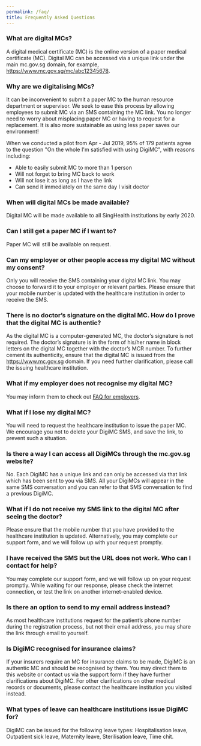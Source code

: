 ```yaml
---
permalink: /faq/
title: Frequently Asked Questions
---
```

### What are digital MCs?

A digital medical certificate (MC) is the online version of a paper medical certificate (MC). Digital MC can be accessed via a unique link under the main mc.gov.sg domain, for example, <https://www.mc.gov.sg/mc/abc12345678>.

### Why are we digitalising MCs?

It can be inconvenient to submit a paper MC to the human resource department or supervisor. We seek to ease this process by allowing employees to submit MC via an SMS containing the MC link. You no longer need to worry about misplacing paper MC or having to request for a replacement. It is also more sustainable as using less paper saves our environment! 

When we conducted a pilot from Apr - Jul 2019, 95% of 179 patients agree to the question "On the whole I'm satisfied with using DigiMC", with reasons including:
- Able to easily submit MC to more than 1 person
- Will not forget to bring MC back to work
- Will not lose it as long as I have the link
- Can send it immediately on the same day I visit doctor 

### When will digital MCs be made available?

Digital MC will be made available to all SingHealth institutions by early 2020.

### Can I still get a paper MC if I want to?

Paper MC will still be available on request.

### Can my employer or other people access my digital MC without my consent?

Only you will receive the SMS containing your digital MC link. You may choose to forward it to your employer or relevant parties. Please ensure that your mobile number is updated with the healthcare institution in order to receive the SMS.

### There is no doctor’s signature on the digital MC. How do I prove that the digital MC is authentic?

As the digital MC is a computer-generated MC, the doctor’s signature is not required. The doctor’s signature is in the form of his/her name in block letters on the digital MC together with the doctor’s MCR number. To further cement its authenticity, ensure that the digital MC is issued from the <https://www.mc.gov.sg> domain. If you need further clarification, please call the issuing healthcare institution.

### What if my employer does not recognise my digital MC?

You may inform them to check out [FAQ for employers](/employer-faq).

### What if I lose my digital MC?

You will need to request the healthcare institution to issue the paper MC. We encourage you not to delete your DigiMC SMS, and save the link, to prevent such a situation.

### Is there a way I can access all DigiMCs through the mc.gov.sg website?

No. Each DigiMC has a unique link and can only be accessed via that link which has been sent to you via SMS. All your DigiMCs will appear in the same SMS conversation and you can refer to that SMS conversation to find a previous DigiMC.

### What if I do not receive my SMS link to the digital MC after seeing the doctor?

Please ensure that the mobile number that you have provided to the healthcare institution is updated. Alternatively, you may complete our support form, and we will follow up with your request promptly.

### I have received the SMS but the URL does not work. Who can I contact for help?

You may complete our support form, and we will follow up on your request promptly. While waiting for our response, please check the internet connection, or test the link on another internet-enabled device.

### Is there an option to send to my email address instead?

As most healthcare institutions request for the patient’s phone number during the registration process, but not their email address, you may share the link through email to yourself.

### Is DigiMC recognised for insurance claims?

If your insurers require an MC for insurance claims to be made, DigiMC is an authentic MC and should be recognised by them. You may direct them to this website or contact us via the support form if they have further clarifications about DigiMC. For other clarifications on other medical records or documents, please contact the healthcare institution you visited instead.

### What types of leave can healthcare institutions issue DigiMC for?

DigiMC can be issued for the following leave types: Hospitalisation leave, Outpatient sick leave, Maternity leave, Sterilisation leave, Time chit.

